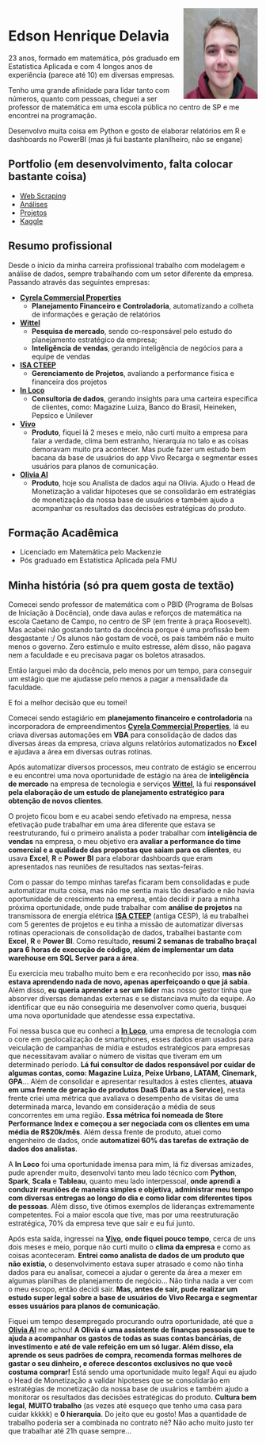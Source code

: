 <img align="right" width="150" height="183" src="https://github.com/the-data-dude/portfolio/blob/master/profile_utils/me.jpg?raw=true">

# Edson Henrique Delavia

23 anos, formado em matemática, pós graduado em Estatística Aplicada e com 4 longos anos de experiência (parece até 10) em diversas empresas.

Tenho uma grande afinidade para lidar tanto com números, quanto com pessoas, cheguei a ser professor de matemática em uma escola pública no centro de SP e me encontrei na programação.

Desenvolvo muita coisa em Python e gosto de elaborar relatórios em R e dashboards no PowerBI (mas já fui bastante planilheiro, não se engane)

## Portfolio (em desenvolvimento, falta colocar bastante coisa)

- [Web Scraping](https://github.com/the-data-dude/portfolio/tree/master/web-scraping)
- [Análises](https://github.com/the-data-dude/portfolio/tree/master/analysis)
- [Projetos](https://github.com/the-data-dude/portfolio/tree/master/projects)
- [Kaggle](https://www.kaggle.com/skulden)

## Resumo profissional

Desde o início da minha carreira profissional trabalho com modelagem e análise de dados, sempre trabalhando com um setor diferente da empresa. Passando através das seguintes empresas:

- [**Cyrela Commercial Properties**](http://www.ccpsa.com.br/pb/)
  - **Planejamento Financeiro e Controladoria**, automatizando a colheta de informações e geração de relatórios
- [**Wittel**](https://www.wittel.com/)
  - **Pesquisa de mercado**, sendo co-responsável pelo estudo do planejamento estratégico da empresa;
  - **Inteligência de vendas**, gerando inteligência de negócios para a equipe de vendas
- [**ISA CTEEP**](http://www.isacteep.com.br/)
  - **Gerenciamento de Projetos**, avaliando a performance fisica e financeira dos projetos
- [**In Loco**](https://www.inloco.com.br/)
  - **Consultoria de dados**, gerando insights para uma carteira específica de clientes, como: Magazine Luiza, Banco do Brasil, Heineken, Pepsico e Unilever
- [**Vivo**](https://www.vivo.com.br/)
  - **Produto**, fiquei lá 2 meses e meio, não curti muito a empresa para falar a verdade, clima bem estranho, hierarquia no talo e as coisas demoravam muito pra acontecer. Mas  pude fazer um estudo bem bacana da base de usuários do app Vivo Recarga e segmentar esses usuários para planos de comunicação.
- [**Olivia AI**](https://www.olivia.ai/br)
  - **Produto**, hoje sou Analista de dados aqui na Olivia. Ajudo o Head de Monetização a validar hipoteses que se consolidarão em estratégias de monetização da nossa base de usuários e também ajudo a acompanhar os resultados das decisões estratégicas do produto. 

## Formação Acadêmica

- Licenciado em Matemática pelo Mackenzie
- Pós graduado em Estatística Aplicada pela FMU


## Minha história (só pra quem gosta de textão)

Comecei sendo professor de matemática com o PBID (Programa de Bolsas de Iniciação à Docência), onde dava aulas e reforços de matemática na escola Caetano de Campo, no centro de SP (em frente à praça Roosevelt). Mas acabei não gostando tanto da docência porque é uma profissão bem desgastante :/ Os alunos não gostam de você, os pais também não e muito menos o governo. Zero estimulo e muito estresse, além disso, não pagava nem a faculdade e eu precisava pagar os boletos atrasados.

Então larguei mão da docência, pelo menos por um tempo, para conseguir um estágio que me ajudasse pelo menos a pagar a mensalidade da faculdade.

E foi a melhor decisão que eu tomei!

Comecei sendo estagiário em **planejamento financeiro e controladoria** na incorporadora de empreendimentos [**Cyrela Commercial Properties**](http://www.ccpsa.com.br/pb/), lá eu criava diversas automações em **VBA** para consolidação de dados das diversas áreas da empresa, criava alguns relatórios automatizados no **Excel** e ajudava a área em diversas outras rotinas. 

Após automatizar diversos processos, meu contrato de estágio se encerrou e eu encontrei uma nova oportunidade de estágio na área de **inteligência de mercado** na empresa de tecnologia e serviços [**Wittel**](https://www.wittel.com/), lá fui **responsável pela elaboração de um estudo de planejamento estratégico para obtenção de novos clientes**.

O projeto ficou bom e eu acabei sendo efetivado na empresa, nessa efetivação pude trabalhar em uma área diferente que estava se reestruturando, fui o primeiro analista a poder trabalhar com **inteligência de vendas** na empresa, o meu objetivo era **avaliar a performance do time comercial e a qualidade das propostas que saiam para os clientes**, eu usava **Excel**, **R** e **Power BI** para elaborar dashboards que eram apresentados nas reuniões de resultados nas sextas-feiras.

Com o passar do tempo minhas tarefas ficaram bem consolidadas e pude automatizar muita coisa, mas não me sentia mais tão desafiado e não havia oportunidade de crescimento na empresa, então decidi ir para a minha próxima oportunidade, onde pude trabalhar com **análise de projetos** na transmissora de energia elétrica [**ISA CTEEP**](http://www.isacteep.com.br/) (antiga CESP), lá eu trabalhei com 5 gerentes de projetos e eu tinha a missão de automatizar diversas rotinas operacionais de consolidação de dados, trabalhei bastante com **Excel**, **R** e **Power BI**. Como resultado, **resumi 2 semanas de trabalho braçal para 6 horas de execução de código, além de implementar um data warehouse em SQL Server para a área**.

Eu exercicia meu trabalho muito bem e era reconhecido por isso, **mas não estava aprendendo nada de novo, apenas aperfeiçoando o que já sabia**. Além disso, **eu queria aprender a ser um líder** mas nosso gestor tinha que absorver diversas demandas externas e se distanciava muito da equipe. Ao identificar que eu não conseguiria me desenvolver como queria, busquei uma nova oportunidade que atendesse essa expectativa.

Foi nessa busca que eu conheci a [**In Loco**](https://www.inloco.com.br/), uma empresa de tecnologia com o core em geolocalização de smartphones, esses dados eram usados para veiculação de campanhas de mídia e estudos estratégicos para empresas que necessitavam avaliar o número de visitas que tiveram em um determinado período. **Lá fui consultor de dados responsável por cuidar de algumas contas, como: Magazine Luiza, Peixe Urbano, LATAM, Cinemark, GPA**... Além de consolidar e apresentar resultados à estes clientes, **atuava em uma frente de geração de produtos DaaS (Data as a Service)**, nesta frente criei uma métrica que avaliava o desempenho de visitas de uma determinada marca, levando em consideração a média de seus concorrentes em uma região. **Essa métrica foi nomeada de Store Performance Index e começou a ser negociada com os clientes em uma média de R$20k/mês**. Além dessa frente de produto, atuei como engenheiro de dados, onde **automatizei 60% das tarefas de extração de dados dos analistas**.

A **In Loco** foi uma oportunidade imensa para mim, lá fiz diversas amizades, pude aprender muito, desenvolvi tanto meu lado técnico com **Python**, **Spark**, **Scala** e **Tableau**, quanto meu lado interpessoal, **onde aprendi a conduzir reuniões de maneira simples e objetiva, administrar meu tempo com diversas entregas ao longo do dia e como lidar com diferentes tipos de pessoas**. Além disso, tive ótimos exemplos de lideranças extremamente competentes. Foi a maior escola que tive, mas por uma reestruturação estratégica, 70% da empresa teve que sair e eu fui junto.

Após esta saída, ingressei na [**Vivo**](https://www.vivo.com.br/), **onde fiquei pouco tempo**, cerca de uns dois meses e meio, porque não curti muito o **clima da empresa** e como as coisas aconteceram. **Entrei como analista de dados de um produto que não existia**, o desenvolvimento estava super atrasado e como não tinha dados para eu analisar, comecei a ajudar o gerente da área a mexer em algumas planilhas de planejamento de negócio... Não tinha nada a ver com o meu escopo, então decidi sair. **Mas, antes de sair, pude realizar um estudo super legal sobre a base de usuários do Vivo Recarga e segmentar esses usuários para planos de comunicação**.

Fiquei um tempo desempregado procurando outra oportunidade, até que a [**Olivia AI**](https://www.olivia.ai/br) me achou! **A Olivia é uma assistente de finanças pessoais que te ajuda a acompanhar os gastos de todas as suas contas bancárias, de investimento e até de vale refeição em um só lugar. Além disso, ela aprende os seus padrões de compra, recomenda formas melhores de gastar o seu dinheiro, e oferece descontos exclusivos no que você costuma comprar!** Está sendo uma oportunidade muito legal! Aqui eu ajudo o Head de Monetização a validar hipoteses que se consolidarão em estratégias de monetização da nossa base de usuários e também ajudo a monitorar os resultados das decisões estratégicas do produto. **Cultura bem legal**,  **MUITO trabalho**  (as vezes até esqueço que tenho uma casa para cuidar kkkkk) e **0 hierarquia**. Do jeito que eu gosto! Mas a quantidade de trabalho poderia ser a combinada no contrato né? Não acho muito justo ter que trabalhar até 21h quase sempre...
